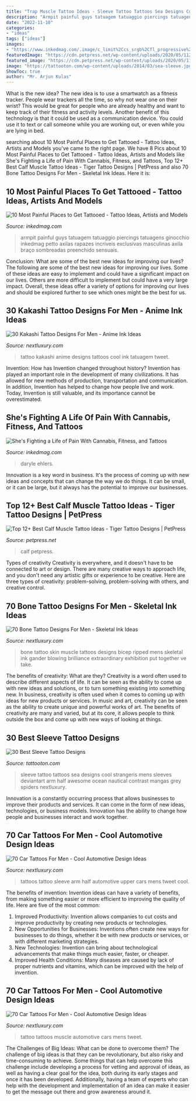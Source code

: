 ```yaml
---
title: "Trap Muscle Tattoo Ideas - Sleeve Tattoo Tattoos Sea Designs Cool Strangeris Mens Sleeves Deviantart Arm Half Awesome Ocean Nautical Contrast Mangas Grey Spiders Nextluxury"
description: "Armpit painful guys tatuagem tatuaggio piercings tatuagens ginocchio inkedmag petto axilas rapazes incríveis exclusivas masculinas axila braço sombreadas preenchido sensuais"
date: "2022-11-10"
categories:
- "ideas"
tags: ["ideas"]
images:
- "https://www.inkedmag.com/.image/c_limit%2Ccs_srgb%2Cfl_progressive%2Cq_auto:good%2Cw_700/MTYxOTIzNDUxNzc3NDU5ODM3/dsc_8719.jpg"
featuredImage: "https://cdn.petpress.net/wp-content/uploads/2020/05/11235230/tiger-calf-tattoo.jpg"
featured_image: "https://cdn.petpress.net/wp-content/uploads/2020/05/11235230/tiger-calf-tattoo.jpg"
image: "https://tattooton.com/wp-content/uploads/2014/03/sea-sleeve.jpg"
ShowToc: true
author: "Mr. Arjun Kulas"
---
```



What is the new idea?
The new idea is to use a smartwatch as a fitness tracker. People wear trackers all the time, so why not wear one on their wrist? This would be great for people who are already healthy and want to keep track of their fitness and activity levels. Another benefit of this technology is that it could be used as a communication device. You could use it to text or call someone while you are working out, or even while you are lying in bed.

	

		
searching about 10 Most Painful Places to Get Tattooed - Tattoo Ideas, Artists and Models you've came to the right page. We have 8 Pics about 10 Most Painful Places to Get Tattooed - Tattoo Ideas, Artists and Models like She&#039;s Fighting a Life of Pain With Cannabis, Fitness, and Tattoos, Top 12+ Best Calf Muscle Tattoo Ideas - Tiger Tattoo Designs | PetPress and also 70 Bone Tattoo Designs For Men - Skeletal Ink Ideas. Here it is:
		
    
## 10 Most Painful Places To Get Tattooed - Tattoo Ideas, Artists And Models

<img loading=lazy src="https://www.inkedmag.com/.image/c_limit%2Ccs_srgb%2Cfl_progressive%2Cq_auto:good%2Cw_700/MTYxMjgyODQ1NTk0MTAxNzI0/dude.jpg" onerror="this.onerror=null;this.src='https://tse3.mm.bing.net/th?id=OIP.1Yl_cV4ld1YKwAHlVFA-bQHaJ4&amp;pid=15.1';" alt="10 Most Painful Places to Get Tattooed - Tattoo Ideas, Artists and Models">

_Source: inkedmag.com_

>armpit painful guys tatuagem tatuaggio piercings tatuagens ginocchio inkedmag petto axilas rapazes incríveis exclusivas masculinas axila braço sombreadas preenchido sensuais. 

	

Conclusion: What are some of the best new ideas for improving our lives?
The following are some of the best new ideas for improving our lives. Some of these ideas are easy to implement and could have a significant impact on our lives. Others are more difficult to implement but could have a very large impact. Overall, these ideas offer a variety of options for improving our lives and should be explored further to see which ones might be the best for us.

    
## 30 Kakashi Tattoo Designs For Men - Anime Ink Ideas

<img loading=lazy src="http://nextluxury.com/wp-content/uploads/thigh-male-with-cool-kakashi-tattoo-design.jpg" onerror="this.onerror=null;this.src='https://tse4.mm.bing.net/th?id=OIP.o2HJ4laoRMKilvGtjf6qIQAAAA&amp;pid=15.1';" alt="30 Kakashi Tattoo Designs For Men - Anime Ink Ideas">

_Source: nextluxury.com_

>tattoo kakashi anime designs tattoos cool ink tatuagem tweet. 

	

Invention: How has Invention changed throughout history?
Invention has played an important role in the development of many civilizations. It has allowed for new methods of production, transportation and communication. In addition, Invention has helped to change how people live and work. Today, Invention is still valuable, and its importance cannot be overestimated.

    
## She&#039;s Fighting A Life Of Pain With Cannabis, Fitness, And Tattoos

<img loading=lazy src="https://www.inkedmag.com/.image/c_limit%2Ccs_srgb%2Cfl_progressive%2Cq_auto:good%2Cw_700/MTYxOTIzNDUxNzc3NDU5ODM3/dsc_8719.jpg" onerror="this.onerror=null;this.src='https://tse2.mm.bing.net/th?id=OIP.R7j-nRiZRx1mU4KqToaMnQHaLH&amp;pid=15.1';" alt="She&#039;s Fighting a Life of Pain With Cannabis, Fitness, and Tattoos">

_Source: inkedmag.com_

>daryle ehlers. 

	

Innovation is a key word in business. It's the process of coming up with new ideas and concepts that can change the way we do things. It can be small, or it can be large, but it always has the potential to improve our businesses.

    
## Top 12+ Best Calf Muscle Tattoo Ideas - Tiger Tattoo Designs | PetPress

<img loading=lazy src="https://cdn.petpress.net/wp-content/uploads/2020/05/11235230/tiger-calf-tattoo.jpg" onerror="this.onerror=null;this.src='https://tse2.mm.bing.net/th?id=OIP.zqFp2BH1yeVJGpIA0fozswHaJL&amp;pid=15.1';" alt="Top 12+ Best Calf Muscle Tattoo Ideas - Tiger Tattoo Designs | PetPress">

_Source: petpress.net_

>calf petpress. 

	

Types of creativity
Creativity is everywhere, and it doesn't have to be connected to art or design. There are many creative ways to approach life, and you don't need any artistic gifts or experience to be creative. Here are three types of creativity: problem-solving, problem-solving with others, and creative control.

    
## 70 Bone Tattoo Designs For Men - Skeletal Ink Ideas

<img loading=lazy src="http://nextluxury.com/wp-content/uploads/mens-ripped-skin-bone-and-muscle-bicep-tattoo.jpg" onerror="this.onerror=null;this.src='https://tse2.mm.bing.net/th?id=OIP.adC30LzpHYjlh3qQRMeZBgHaHa&amp;pid=15.1';" alt="70 Bone Tattoo Designs For Men - Skeletal Ink Ideas">

_Source: nextluxury.com_

>bone tattoo skin muscle tattoos designs bicep ripped mens skeletal ink gander blowing brilliance extraordinary exhibition put together ve take. 

	

The benefits of creativity: What are they?
Creativity is a word often used to describe different aspects of life. It can be seen as the ability to come up with new ideas and solutions, or to turn something existing into something new. In business, creativity is often used when it comes to coming up with ideas for new products or services. In music and art, creativity can be seen as the ability to create unique and powerful works of art. The benefits of creativity are many and varied, but at its core, it allows people to think outside the box and come up with new ways of looking at things.

    
## 30 Best Sleeve Tattoo Designs

<img loading=lazy src="https://tattooton.com/wp-content/uploads/2014/03/sea-sleeve.jpg" onerror="this.onerror=null;this.src='https://tse4.mm.bing.net/th?id=OIP.vPKiSgmkFJkN-EzpRrefhgHaIE&amp;pid=15.1';" alt="30 Best Sleeve Tattoo Designs">

_Source: tattooton.com_

>sleeve tattoo tattoos sea designs cool strangeris mens sleeves deviantart arm half awesome ocean nautical contrast mangas grey spiders nextluxury. 

	

Innovation is a constantly occurring process that allows businesses to improve their products and services. It can come in the form of new ideas, technologies, or business models. Innovation has the ability to change how people and businesses interact and work together.

    
## 70 Car Tattoos For Men - Cool Automotive Design Ideas

<img loading=lazy src="http://nextluxury.com/wp-content/uploads/upper-arm-half-sleeve-masculine-mens-car-tattoos.jpg" onerror="this.onerror=null;this.src='https://tse3.mm.bing.net/th?id=OIP.CgrhqKdHm-jVEZD7aIZKFAHaI_&amp;pid=15.1';" alt="70 Car Tattoos For Men - Cool Automotive Design Ideas">

_Source: nextluxury.com_

>tattoos tattoo sleeve arm half automotive upper cars mens tweet cool. 

	

The benefits of invention:
Invention ideas can have a variety of benefits, from making something easier or more efficient to improving the quality of life. Here are five of the most common: 
1. Improved Productivity: Invention allows companies to cut costs and improve productivity by creating new products or technologies.
2. New Opportunities for Businesses: Inventions often create new ways for businesses to do things, whether it be with new products or services, or with different marketing strategies.
3. New Technologies: Invention can bring about technological advancements that make things much easier, faster, or cheaper.
4. Improved Health Conditions: Many diseases are caused by lack of proper nutrients and vitamins, which can be improved with the help of invention. 
    
## 70 Car Tattoos For Men - Cool Automotive Design Ideas

<img loading=lazy src="http://nextluxury.com/wp-content/uploads/ribs-mens-muscle-car-tattoo.jpg" onerror="this.onerror=null;this.src='https://tse4.mm.bing.net/th?id=OIP.aN3fC-YYcxGLh8MJxODIJAHaGU&amp;pid=15.1';" alt="70 Car Tattoos For Men - Cool Automotive Design Ideas">

_Source: nextluxury.com_

>tattoo tattoos muscle automotive cars mens tweet. 

	

The Challenges of Big Ideas: What can be done to overcome them?
The challenge of big ideas is that they can be revolutionary, but also risky and time-consuming to achieve. Some things that can help overcome this challenge include developing a process for vetting and approval of ideas, as well as having a clear goal for the idea, both during its early stages and once it has been developed. Additionally, having a team of experts who can help with the development and implementation of an idea can make it easier to get the message out there and grow awareness around it.

